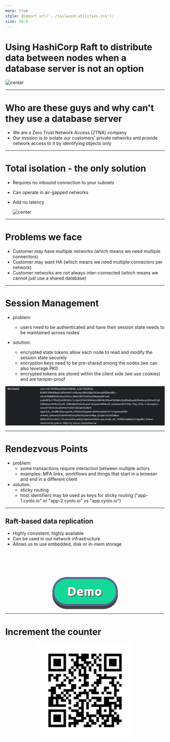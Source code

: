 ```yaml
---
marp: true
style: @import url('../tailwind.utilities.css');
size: 16:9
---
```

<style>
img[alt~="center"] {
  display: block;
  margin: 0 auto;
}
</style>
# Using HashiCorp Raft to distribute data between nodes when a database server is not an option
![center](https://github.com/avivklas/talks/assets/6282578/762747e0-46b4-4d38-b006-c857ebfa6db2)

---
# Who are these guys and why can't they use a database server
- We are a Zero Trust Network Access (ZTNA) company
- Our mission is to isolate our customers' private networks and provide network access to it by identifying objects only

---
# Total isolation - the only solution
- Requires no inbound connection to your subnets
- Can operate in air-gapped networks
- Add no latency

  ![center](https://github.com/avivklas/talks/assets/6282578/3e97de60-aceb-43de-bf9e-4abebb1e1d88)

---
# Problems we face
- Customer may have multiple networks (which means we need multiple connectors)
- Customer may want HA (which means we need multiple connectors per network)
- Customer networks are not always inter-connected (which means we cannot just use a shared database)

---
# Session Management
- problem:
  - users need to be authenticated and have their session state needs to be maintained across nodes

- solution:
  - encrypted state tokens allow each node to read and modify the session state securely
  - encryption keys need to be pre-shared among the nodes (we can also leverage PKI)
  - encrypted tokens are stored within the client side (we use cookies) and are tamper-proof

![stateless cookie](cookie.png)

---
# Rendezvous Points
- problem:
  - some transactions require interaction between multiple actors
  - examples: MFA links, workflows and things that start in a browser and end in a different client
- solution:
  - sticky routing
  - host identifiers may be used as keys for sticky routing ("app-1.cyolo.io" or "app-2.cyolo.io" vs "app.cyolo.io")

---
## Raft-based data replication
- Highly consistent, highly available
- Can be used in our network infrastructure
- Allows us to use embedded, disk or in-mem storage

<br />
<br />
<br />
<br />

![center](img_1.png)

---

<!-- _class: lead -->
# Increment the counter

![center](img_4.png)